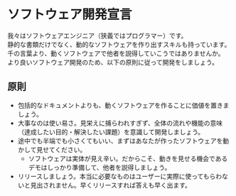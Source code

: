 # ソフトウェア開発宣言
我々はソフトウェアエンジニア（狭義ではプログラマー）です。<br/>
静的な書類だけでなく、動的なソフトウェアを作り出すスキルも持っています。<br/>
千の言葉より、動くソフトウェアで他者を説得していこうではありませんか。<br/>
より良いソフトウェア開発のため、以下の原則に従って開発をしましょう。<br/>

## 原則
* 包括的なドキュメントよりも、動くソフトウェアを作ることに価値を置きましょう。
* 大事なのは使い易さ。見栄えに捕らわれすぎず、全体の流れや機能の意味（達成したい目的・解決したい課題）を意識して開発しましょう。
* 途中でも半端でも小さくてもいい、まずはあなたが作ったソフトウェアを動かして見せてください。
  * ソフトウェアは実体が見え辛い。だからこそ、動きを見せる機会であるデモはしっかり準備して、他者を説得しましょう。
* リリースしましょう。本当に必要なものはユーザーに実際に使ってもらわないと見出されません。早くリリースすれば答えも早く出ます。
